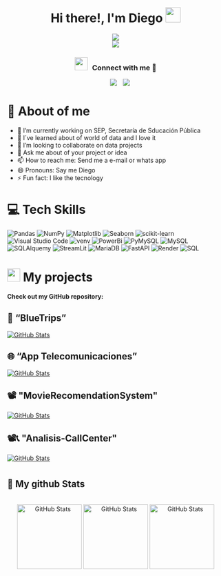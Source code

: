 <div align="center">
  <h1 align="center"><b>Hi there!, I'm Diego </b><img src="https://media.giphy.com/media/hvRJCLFzcasrR4ia7z/giphy.gif" width="35"></h1>
</div>


<div align="center">
  <a href="https://www.linkedin.com/in/juan-diego-hernandez-camacho-5176022aa/">
  <img src="https://readme-typing-svg.demolab.com?font=Fira+Code&pause=1000&center=true&vCenter=true&width=435&lines=%7C+Data+Scientist+%7C;%7C+Data+Engineer+%7C;%7C+Data+Analyst+%7C" />
</a>
</div>

<div align="center">
  <img src="https://imgur.com/eEvKPhf.png">
</div>

<h3 align="center" > <img src="https://media.giphy.com/media/iY8CRBdQXODJSCERIr/giphy.gif" width="30" height="30" style="margin-right: 10px;">Connect with me 🤝 </h3>

<p align="center">

 <div align="center"  class="icons-social" style="margin-left: 10px;">
        <a style="margin-left: 10px;"  target="_blank" href="https://www.linkedin.com/in/juan-diego-hernandez-camacho-5176022aa/">
			<img src="https://img.icons8.com/doodle/40/000000/linkedin--v2.png"></a>
        <a style="margin-left: 10px;" target="_blank" href="https://github.com/JDHernandezCamacho">
		<img src="https://img.icons8.com/doodle/40/000000/github--v1.png"></a>
      </div>

</p>


# 💫 About of me 
- 🔭 I’m currently working on SEP, Secretaría de Sducación Pública
- 🌱 I´ve learned about of world of data and I love it
- 👯 I’m looking to collaborate on data projects
- 💬 Ask me about of your project or idea 
- 📫 How to reach me: Send me a e-mail or whats app
- 😄 Pronouns: Say me Diego
- ⚡ Fun fact: I like the tecnology



# 💻 Tech Skills
![Pandas](https://img.shields.io/badge/pandas-%23150458.svg?style=for-the-badge&logo=pandas&logoColor=white)
![NumPy](https://img.shields.io/badge/numpy-%23013243.svg?style=for-the-badge&logo=numpy&logoColor=white)
![Matplotlib](https://img.shields.io/badge/Matplotlib-%23ffffff.svg?style=for-the-badge&logo=Matplotlib&logoColor=black)
![Seaborn](https://img.shields.io/badge/Seaborn-%2370399F.svg?style=for-the-badge&logo=seaborn&logoColor=white)
![scikit-learn](https://img.shields.io/badge/scikit--learn-%23F7931E.svg?style=for-the-badge&logo=scikit-learn&logoColor=white)
![Visual Studio Code](https://img.shields.io/badge/Visual%20Studio%20Code-0078d7.svg?style=for-the-badge&logo=visual-studio-code&logoColor=ffffff)
![venv](https://img.shields.io/badge/Virtualenv-venv-%2300FFFF?style=for-the-badge&logo=python)
![PowerBi](https://img.shields.io/badge/Power_Bi-100000?style=for-the-badge&logo=PowerBi&logoColor=white&labelColor=F7FF13&color=FFF700)
![PyMySQL](https://img.shields.io/badge/PyMySQL-100000?style=for-the-badge&logo=PowerBi&logoColor=white&labelColor=0DD3FF&color=00D9FF)
![MySQL](https://img.shields.io/badge/MySQL-100000?style=for-the-badge&logo=MySQL&logoColor=000000&labelColor=5EECFF&color=5EECFF)
![SQLAlquemy](https://img.shields.io/badge/SQLAlquemy-100000?style=for-the-badge&logo=&logoColor=A78A8A&labelColor=BA9A9A&color=FF759F)
![StreamLit](https://img.shields.io/badge/streamlit-100000?style=for-the-badge&logo=&logoColor=A78A8A&labelColor=BA9A9A&color=7593FF)
![MariaDB](https://img.shields.io/badge/maria_db-100000?style=for-the-badge&logo=&logoColor=A78A8A&labelColor=BA9A9A&color=0073FF)
![FastAPI](https://img.shields.io/badge/FastAPI-005571?style=for-the-badge&logo=fastapi)
![Render](https://img.shields.io/badge/Render-46E3B7.svg?style=for-the-badge&logo=Render&logoColor=white)
![SQL](https://img.shields.io/badge/SQL-100000?style=for-the-badge&logo=SQL&logoColor=000000&labelColor=5EECFF&color=5EECFF)


# <img src="https://media.giphy.com/media/ObNTw8Uzwy6KQ/giphy.gif" width="30px"> My projects

__Check out my GitHub repository:__


## 🚕 “BlueTrips”	
<div>
  <p>
    <a href="https://github.com/JDHernandezCamacho/BlueTrips">
      <img src="https://github-readme-stats.vercel.app/api/pin/?username=JDHernandezCamacho&repo=BlueTrips" alt="GitHub Stats" />
    </a>    
  </p>
</div>



## 🌐 “App Telecomunicaciones”	
<div>
  <p>
    <a href="https://github.com/JDHernandezCamacho/AppTelecomunicaciones">
      <img src="https://github-readme-stats.vercel.app/api/pin/?username=JDHernandezCamacho&repo=AppTelecomunicaciones" alt="GitHub Stats" />
    </a>    
  </p>
</div>


## 📽️ "MovieRecomendationSystem"
<div>
  <p>
    <a href="https://github.com/JDHernandezCamacho/MovieRecomendationSystem">
      <img src="https://github-readme-stats.vercel.app/api/pin/?username=JDHernandezCamacho&repo=MovieRecomendationSystem" alt="GitHub Stats" />
    </a>  
  </p>
</div>


## 📽📞 "Analisis-CallCenter"
<div>
  <p>
    <a href="https://github.com/JDHernandezCamacho/Analisis-CallCenter">
      <img src="https://github-readme-stats.vercel.app/api/pin/?username=JDHernandezCamacho&repo=Analisis-CallCenter" alt="GitHub Stats" />
    </a>  
  </p>
</div>



# <h2>👀 My github Stats</h2>

<div>
  <p align="center">
  <b><em></em></b> <br/>
    <img height= "150" src="https://github-readme-streak-stats.herokuapp.com/?user=JDHernandezCamacho" alt="GitHub Stats" />
    <img height= "150" src="https://github-readme-stats.vercel.app/api/top-langs/?username=JDHernandezCamacho&layout=compact" alt="GitHub Stats" />
    <img height= "150" src="https://github-readme-stats.vercel.app/api?username=JDHernandezCamacho&show_icons=true&include_all_commits=true" alt="GitHub Stats" /> <br/><br/>
</div>










